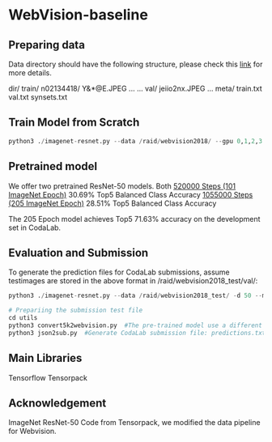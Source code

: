 # WebVision-baseline


## Preparing data
Data directory should have the following structure, please check this [link](https://tensorpack.readthedocs.io/modules/dataflow.dataset.html#tensorpack.dataflow.dataset.ILSVRC12) for more details. 

dir/
  train/
    n02134418/
      Y&*@E.JPEG
      ...
    ...
  val/
    jeiio2nx.JPEG
    ...
  meta/
    train.txt
    val.txt
    synsets.txt


## Train Model from Scratch
```python
python3 ./imagenet-resnet.py --data /raid/webvision2018/ --gpu 0,1,2,3 -d 50 --mode resnet
```

## Pretrained model
We offer two pretrained ResNet-50 models. Both 
[520000 Steps (101 ImageNet Epoch)](https://drive.google.com/open?id=12359rElqF1GBLp8AhDPtcV6pdPw9jkbx)   30.69% Top5 Balanced Class Accuracy
[1055000 Steps (205 ImageNet Epoch)](https://drive.google.com/open?id=1Rsf0TFgbC6CmPyQfaBchil_guJxj1MIl)   28.51% Top5 Balanced Class Accuracy

The 205 Epoch model achieves Top5 71.63% accuracy on the development set in CodaLab. 

## Evaluation and Submission
To generate the prediction files for CodaLab submissions, assume testimages are stored in the above format in /raid/webvision2018_test/val/:
```python
python3 ./imagenet-resnet.py --data /raid/webvision2018_test/ -d 50 --mode resnet --eval --load train_log/imagenet-resnet-d50-webvision2018-200epochs/model-1055000

# Prepariing the submission test file
cd utils 
python3 convert5k2webvision.py  #The pre-trained model use a different order of labels, quickly fix the order.
python3 json2sub.py  #Generate CodaLab submission file: predictions.txt
```

## Main Libraries
Tensorflow
Tensorpack

## Acknowledgement
ImageNet ResNet-50 Code from Tensorpack, we modified the data pipeline for Webvision.



